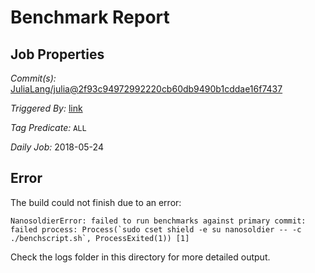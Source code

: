 # Benchmark Report

## Job Properties

*Commit(s):* [JuliaLang/julia@2f93c94972992220cb60db9490b1cddae16f7437](https://github.com/JuliaLang/julia/commit/2f93c94972992220cb60db9490b1cddae16f7437)

*Triggered By:* [link](https://github.com/JuliaLang/julia/commit/2f93c94972992220cb60db9490b1cddae16f7437#commitcomment-29107925)

*Tag Predicate:* `ALL`

*Daily Job:* 2018-05-24

## Error

The build could not finish due to an error:

```
NanosoldierError: failed to run benchmarks against primary commit: failed process: Process(`sudo cset shield -e su nanosoldier -- -c ./benchscript.sh`, ProcessExited(1)) [1]
```

Check the logs folder in this directory for more detailed output.

